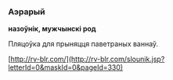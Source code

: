 ### Аэрарый
**назоўнік, мужчынскі род**

Пляцоўка для прыняцця паветраных ваннаў.

<a rel="author">[http://rv-blr.com/](http://rv-blr.com/slounik.jsp?letterId=0&maskId=0&pageId=330)</a>
